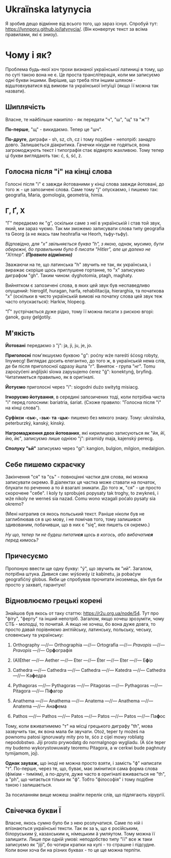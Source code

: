 # Ukraïnska latynycia
Я зробив дещо відмінне від всього того, що зараз існує. Спробуй тут: https://lynnporu.github.io/latynycia/. (Він конвертує текст за всіма правилами, які є знизу).

# Чому і як?
Проблема будь-якої хоч трохи визнаної української латиниці в тому, що по суті такою вона не є. Це проста транслітерація, коли ми записуємо одні букви іншими. Вирішив, що треба піти іншим шляхом - відштовхуватися від вимови та української інтуїції (якщо її можна так назвати).

## Шиплячість
Власне, те найбільше накипіло - як передати "ч", "ш", "щ" та "ж"?

**По-перше**, "щ" - викидаємо. Тепер це "шч".

**По-друге**, диграфи - sh, sz, ch, cz і тому подібне - непотріб: занадто довго. Залишається діакритика. Гачечки нікуди не годяться, вона загромоджують текст і типографія стає відверто жахливою. Тому тепер ці букви виглядають так: ć, ś, ść, ż.

## Голосна після "і" на кінці слова
Голосні після "і" є завжди йотованими у кінці слова завжди йотовані, до того ж - це запозичені слова. Саме тому "j" опускаємо, і пишемо так: geografia, Maria, gomologia, geometria, himia.

## Г, Ґ, Х
"Г" передаємо як "g", оскільки саме з неї в українській і став той звук, який, ми зараз чуємо. Так ми зможемо записувати слова типу geografia та Georg (а не якась там heohrafia чи Heorh, тьфу-тьфу).

_Відповідно, для "х" звільняється буква "h", з якою, однак, мусимо, бути обережні, бо правильним було б писати "Hitler", але це далеко не "Хітлер". **(Правило відмінено)**_

Зважаючи на те, що латинська "h" звучить не так, як українська, і виражає скоріше щось приглушене гортанне, то "х" записуємо диграфом "gh". Таким чином: dyghotomia, ptagh, maghaty.

Вийнятком є запозичені слова, в яких цей звук був неспаведливо опущений: hieroglif, huragan, harfa, rehabilitacija, hierarghia, та початкова "х" (оскільки в чисто українській вимові на початку слова цей звук теж часто опускається): Harkiw, hlopecg.

"Ґ" зустрічається дуже рідко, тому її можна писати з рискою вгорі: ǵanok, gusy ǵelǵotily.
## М'якість
**Йотовані** передаємо з "j": ja, ji, ju, je, jo.

**Приголосні** пом'якшуємо буквою "g": poćny wże nareśti śćosg robyty, linywecg! Виглядає досить елегантно, до того ж, в українській нема слів, де би після приголосної одразу йшла "г". Виняток - група "нг". Tomu zapozyćeni anǵlijski slowa zapysujemo ćerez "ǵ": konektynǵ, bryfinǵ. Читатиметься правильно, як в оригіналі.

**Йотуємо** приголосні через "і": siogodni dużo switytg misiacg.

**Ігноруємо йотування**, в середині запозичених тоді, коли потрібна чиста "і" перед голосним: bariatria, śariat. (Схоже правило: "Голосна після "і" на кінці слова").

**Суфікси -ськ-, -зьк- та -цьк-** пишемо без мякого знаку. Тому: ukraïnska, peterburzký, kanský, kinský. 

**Нагромадження двох йотованих**, які кирилицею записуються як "йя, йї, йю, йє", записуємо лише однією "j": piramidy maja, kajenský perecg.

**Сполуку "ьй"** записуємо через "gі": kangion, bulgion, milgion, medalgion.

## Себе пишемо скраєчку
Закінчення "ся" та "сь" - повноцінні частки для слова, які можна записувати окремо. В діалектах ця частка може ставати на початок, блукати по реченню а то й взагалі зникати. До того ж, "ся" - це просто скорочене "себе". I koly ty sprobujeś popysaty tak troghy, to zwykneś, i wże nikoly ne werneś sia nazad. Ćomu wono wzagali poćalo pysaty sia okremo?

(Мені натрапив ся якось польський текст. Раніше ніколи був не заглиблював ся в цю мову, і не помічав того, тому залишився здивованим, побачивши, що в них є "się", яке пишеть ся окремо.)

*Ну що, тепер ти не будеш питати**ся** щось в когось, або вибачати**ся** перед кимось?*

## Причесуємо
Пропоную ввести ще одну букву: "ý", що звучить як "ий". Загалом, потрібна штука. Дивися сам: wýśowśy iz kabinetu, ja pobaćyw geografićný globus. Якби це спробував прочитати іноземець, він був би просто у захваті, гарантую!

## Відновлюємо грецькі корені
Знайшов був якось от таку статтю: https://r2u.org.ua/node/54. Тут про "фіту", "ферту" та інший непотріб. Загалом, якщо хочеш зрозуміти, чому СТБ - молодці, то почитай. А якщо не хочеш, бо вона дуже довга, то просто давай порівняємо англійську, латинську, польську, чеську, словенську та українську:

1. Orthography ―//― Orthographia ―//― Ortografia ―//― *Pravopis* ―//― *Pravopis* ―//― Ор**ф**ографія

2. (A)Ether ―//― Aether ―//― Eter ―//― Éter ―//― Eter ―//― Е**ф**ір

3. Cathedra ―//― Cathedra ―//― Cathedra ―//― Katedra ―//― Cathedra ―//― Ка**ф**едра

4. Pythagoras ―//― Pythagoras ―//― Pitagoras ―//― Pythagoras ―//― Pitagora ―//― Пі**ф**агор

5. Anathema ―//― Anathema ―//― Anatema ―//― Anathema ―//― Anatema ―//― Ана**ф**ема

6. Pathos ―//― Pathos ―//― Patos ―//― Patos ―//― Patos ―//― Па**ф**ос

Тому, коли вживатимемо "т" на місці грецького диграфу "th", мова зазвучить так, як вона мала би звучати. Otoż, teper ty możeś na pownomu patosi ignoruwaty mity pro te, śćo z cijeï mowy robliatg nepodobstwo. Jiji prosto prywodatg do normalgnogo wygliadu. (A śće teper my budemo wykorystowuwaty teoremu Pitagora, a w cerkwi bude paghnuty tymijamom, joj).

**Однак зауваж,** що іноді не можна просто взяти, і замість "ф" написати "т". По-перше, через те, що, буває, має змінитися сама форма слова (фіміам - тиміям), а по-друге, дуже часто в оригіналі вживається не "th", а "ph", що читається тільки як "ф". Тобто "філософія" і тому подібне такою і залишається.

За посиланням вище можеш знайти перелік слів, що підлягають хірургії.
## Свічечка букви Ї
Власне, якось сумно було би з нею розлучатися. Саме по ній і впізнаються українські тексти. Так як за ъ, що є російським, білоруським ў, казахським ң, німецьким ä умляутом. Тому можна її залишити. Лише при одній умові: неподобство типу "її" все ж таки записуємо як "jiji", бо чотири крапки на купі - то страшне і підсудне. Коли вони хоча би на різних буквах - то це ще можна терпіти.
